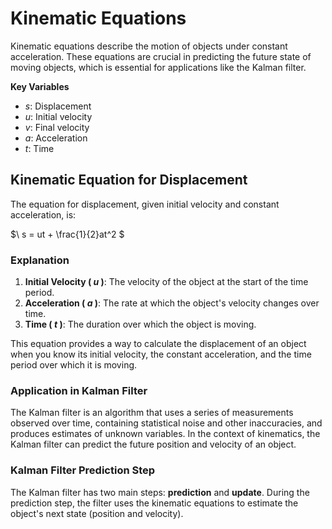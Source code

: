 # Kinematic Equations
Kinematic equations describe the motion of objects under constant acceleration. These equations are crucial in predicting the future state of moving objects, which is essential for applications like the Kalman filter.

**Key Variables**

* _s_: Displacement
* _u_: Initial velocity
* _v_: Final velocity
* _a_: Acceleration
* _t_: Time

## Kinematic Equation for Displacement
The equation for displacement, given initial velocity and constant acceleration, is:

$\ s = ut + \frac{1}{2}at^2 \$

### Explanation

1. **Initial Velocity ( _u_ )**: The velocity of the object at the start of the time period.
2. **Acceleration ( _a_ )**: The rate at which the object's velocity changes over time.
3. **Time ( _t_ )**: The duration over which the object is moving.

This equation provides a way to calculate the displacement of an object when you know its initial velocity, the constant acceleration, and the time period over which it is moving.

### Application in Kalman Filter
The Kalman filter is an algorithm that uses a series of measurements observed over time, containing statistical noise and other inaccuracies, and produces estimates of unknown variables. In the context of kinematics, the Kalman filter can predict the future position and velocity of an object.

### Kalman Filter Prediction Step

The Kalman filter has two main steps: **prediction** and **update**. During the prediction step, the filter uses the kinematic equations to estimate the object's next state (position and velocity).
